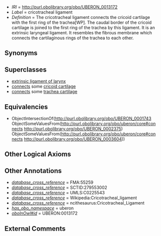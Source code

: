  * *IRI* = http://purl.obolibrary.org/obo/UBERON_0013172
 * *Label* = cricotracheal ligament
 * *Definition* = The cricotracheal ligament connects the cricoid cartilage with the first ring of the trachea[WP]. The caudal border of the cricoid cartilage is joined to the first ring of the trachea by this ligament. It is an extrinsic laryngeal ligament. It resembles the fibrous membrane which connects the cartilaginous rings of the trachea to each other.

## Synonyms


## Superclasses

 * [extrinsic ligament of larynx](../../UBERON/30/UBERON_0001730.md)
 * [connects](../../ts/core#connects.md) some [cricoid cartilage](../../UBERON/75/UBERON_0002375.md)
 * [connects](../../ts/core#connects.md) some [trachea cartilage](../../UBERON/04/UBERON_0003604.md)

## Equivalencies

 * ObjectIntersectionOf(<http://purl.obolibrary.org/obo/UBERON_0001743> ObjectSomeValuesFrom(<http://purl.obolibrary.org/obo/uberon/core#connects> <http://purl.obolibrary.org/obo/UBERON_0002375>) ObjectSomeValuesFrom(<http://purl.obolibrary.org/obo/uberon/core#connects> <http://purl.obolibrary.org/obo/UBERON_0003604>))

## Other Logical Axioms


## Other Annotations

 * *[database_cross_reference](../../ef/oboInOwl#hasDbXref.md)* = FMA:55259
 * *[database_cross_reference](../../ef/oboInOwl#hasDbXref.md)* = SCTID:279553002
 * *[database_cross_reference](../../ef/oboInOwl#hasDbXref.md)* = UMLS:C0225543
 * *[database_cross_reference](../../ef/oboInOwl#hasDbXref.md)* = Wikipedia:Cricotracheal_ligament
 * *[database_cross_reference](../../ef/oboInOwl#hasDbXref.md)* = ncithesaurus:Cricotracheal_Ligament
 * *[has_obo_namespace](../../ce/oboInOwl#hasOBONamespace.md)* = uberon
 * *[oboInOwl#id](../../id/oboInOwl#id.md)* = UBERON:0013172

## External Comments

